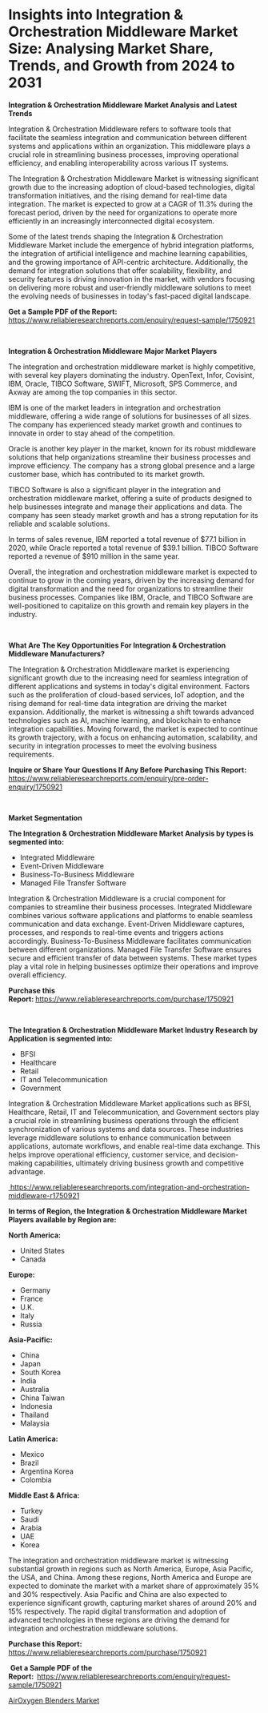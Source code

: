 <p><h1>Insights into Integration & Orchestration Middleware Market Size: Analysing Market Share, Trends, and Growth from 2024 to 2031</h1></p><p><strong>Integration & Orchestration Middleware Market Analysis and Latest Trends</strong></p>
<p><p>Integration & Orchestration Middleware refers to software tools that facilitate the seamless integration and communication between different systems and applications within an organization. This middleware plays a crucial role in streamlining business processes, improving operational efficiency, and enabling interoperability across various IT systems.</p><p>The Integration & Orchestration Middleware Market is witnessing significant growth due to the increasing adoption of cloud-based technologies, digital transformation initiatives, and the rising demand for real-time data integration. The market is expected to grow at a CAGR of 11.3% during the forecast period, driven by the need for organizations to operate more efficiently in an increasingly interconnected digital ecosystem.</p><p>Some of the latest trends shaping the Integration & Orchestration Middleware Market include the emergence of hybrid integration platforms, the integration of artificial intelligence and machine learning capabilities, and the growing importance of API-centric architecture. Additionally, the demand for integration solutions that offer scalability, flexibility, and security features is driving innovation in the market, with vendors focusing on delivering more robust and user-friendly middleware solutions to meet the evolving needs of businesses in today's fast-paced digital landscape.</p></p>
<p><strong>Get a Sample PDF of the Report:&nbsp;</strong> <a href="https://www.reliableresearchreports.com/enquiry/request-sample/1750921">https://www.reliableresearchreports.com/enquiry/request-sample/1750921</a></p>
<p>&nbsp;</p>
<p><strong>Integration & Orchestration Middleware Major Market Players</strong></p>
<p><p>The integration and orchestration middleware market is highly competitive, with several key players dominating the industry. OpenText, Infor, Covisint, IBM, Oracle, TIBCO Software, SWIFT, Microsoft, SPS Commerce, and Axway are among the top companies in this sector.</p><p>IBM is one of the market leaders in integration and orchestration middleware, offering a wide range of solutions for businesses of all sizes. The company has experienced steady market growth and continues to innovate in order to stay ahead of the competition.</p><p>Oracle is another key player in the market, known for its robust middleware solutions that help organizations streamline their business processes and improve efficiency. The company has a strong global presence and a large customer base, which has contributed to its market growth.</p><p>TIBCO Software is also a significant player in the integration and orchestration middleware market, offering a suite of products designed to help businesses integrate and manage their applications and data. The company has seen steady market growth and has a strong reputation for its reliable and scalable solutions.</p><p>In terms of sales revenue, IBM reported a total revenue of $77.1 billion in 2020, while Oracle reported a total revenue of $39.1 billion. TIBCO Software reported a revenue of $910 million in the same year.</p><p>Overall, the integration and orchestration middleware market is expected to continue to grow in the coming years, driven by the increasing demand for digital transformation and the need for organizations to streamline their business processes. Companies like IBM, Oracle, and TIBCO Software are well-positioned to capitalize on this growth and remain key players in the industry.</p></p>
<p>&nbsp;</p>
<p><strong>What Are The Key Opportunities For Integration & Orchestration Middleware Manufacturers?</strong></p>
<p><p>The Integration & Orchestration Middleware market is experiencing significant growth due to the increasing need for seamless integration of different applications and systems in today's digital environment. Factors such as the proliferation of cloud-based services, IoT adoption, and the rising demand for real-time data integration are driving the market expansion. Additionally, the market is witnessing a shift towards advanced technologies such as AI, machine learning, and blockchain to enhance integration capabilities. Moving forward, the market is expected to continue its growth trajectory, with a focus on enhancing automation, scalability, and security in integration processes to meet the evolving business requirements.</p></p>
<p><strong>Inquire or Share Your Questions If Any Before Purchasing This Report:</strong> <a href="https://www.reliableresearchreports.com/enquiry/pre-order-enquiry/1750921">https://www.reliableresearchreports.com/enquiry/pre-order-enquiry/1750921</a></p>
<p>&nbsp;</p>
<p><strong>Market Segmentation</strong></p>
<p><strong>The Integration & Orchestration Middleware Market Analysis by types is segmented into:</strong></p>
<p><ul><li>Integrated Middleware</li><li>Event-Driven Middleware</li><li>Business-To-Business Middleware</li><li>Managed File Transfer Software</li></ul></p>
<p><p>Integration & Orchestration Middleware is a crucial component for companies to streamline their business processes. Integrated Middleware combines various software applications and platforms to enable seamless communication and data exchange. Event-Driven Middleware captures, processes, and responds to real-time events and triggers actions accordingly. Business-To-Business Middleware facilitates communication between different organizations. Managed File Transfer Software ensures secure and efficient transfer of data between systems. These market types play a vital role in helping businesses optimize their operations and improve overall efficiency.</p></p>
<p><strong>Purchase this Report:&nbsp;</strong><a href="https://www.reliableresearchreports.com/purchase/1750921">https://www.reliableresearchreports.com/purchase/1750921</a></p>
<p>&nbsp;</p>
<p><strong>The Integration & Orchestration Middleware Market Industry Research by Application is segmented into:</strong></p>
<p><ul><li>BFSI</li><li>Healthcare</li><li>Retail</li><li>IT and Telecommunication</li><li>Government</li></ul></p>
<p><p>Integration & Orchestration Middleware Market applications such as BFSI, Healthcare, Retail, IT and Telecommunication, and Government sectors play a crucial role in streamlining business operations through the efficient synchronization of various systems and data sources. These industries leverage middleware solutions to enhance communication between applications, automate workflows, and enable real-time data exchange. This helps improve operational efficiency, customer service, and decision-making capabilities, ultimately driving business growth and competitive advantage.</p></p>
<p><a href="https://www.reliableresearchreports.com/integration-and-orchestration-middleware-r1750921">&nbsp;https://www.reliableresearchreports.com/integration-and-orchestration-middleware-r1750921</a></p>
<p><strong>In terms of Region, the Integration & Orchestration Middleware Market Players available by Region are:</strong></p>
<p>
    <p> <strong> North America: </strong>
        <ul>
            <li>United States</li>
            <li>Canada</li>
        </ul>
        </p> 
    <p> <strong> Europe: </strong>
        <ul>
            <li>Germany</li>
            <li>France</li>
            <li>U.K.</li>
            <li>Italy</li>
            <li>Russia</li>
        </ul>
        </p> 
    <p> <strong> Asia-Pacific: </strong>
        <ul>
            <li>China</li>
            <li>Japan</li>
            <li>South Korea</li>
            <li>India</li>
            <li>Australia</li>
            <li>China Taiwan</li>
            <li>Indonesia</li>
            <li>Thailand</li>
            <li>Malaysia</li>
        </ul>
        </p> 
    <p> <strong> Latin America: </strong>
        <ul>
            <li>Mexico</li>
            <li>Brazil</li>
            <li>Argentina Korea</li>
            <li>Colombia</li>
        </ul>
        </p> 
    <p> <strong> Middle East & Africa: </strong>
        <ul>
            <li>Turkey</li>
            <li>Saudi</li>
            <li>Arabia</li>
            <li>UAE</li>
            <li>Korea</li>
        </ul>
    </p>
    </p>
<p><p>The integration and orchestration middleware market is witnessing substantial growth in regions such as North America, Europe, Asia Pacific, the USA, and China. Among these regions, North America and Europe are expected to dominate the market with a market share of approximately 35% and 30% respectively. Asia Pacific and China are also expected to experience significant growth, capturing market shares of around 20% and 15% respectively. The rapid digital transformation and adoption of advanced technologies in these regions are driving the demand for integration and orchestration middleware solutions.</p></p>
<p><strong>Purchase this Report: </strong><a href="https://www.reliableresearchreports.com/purchase/1750921">https://www.reliableresearchreports.com/purchase/1750921</a></p>
<p>&nbsp;<strong>Get a Sample PDF of the Report:&nbsp;&nbsp;</strong><a href="https://www.reliableresearchreports.com/enquiry/request-sample/1750921">https://www.reliableresearchreports.com/enquiry/request-sample/1750921</a></p>
<p><strong></strong></p>
<p><p><a href="https://view.publitas.com/reportprime-1/airoxygen-blenders-market-insight-market-trends-growth-forecasted-from-2024-to-2031/">AirOxygen Blenders Market</a></p></p>